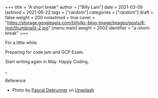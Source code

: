 +++
title = "A short break"
author = ["Billy Lam"]
date = 2021-03-09
lastmod = 2021-06-22
tags = ["random"]
categories = ["random"]
draft = false
weight = 200
nolastmod = true
cover = "https://storage.googleapis.com/billylkc-blog-image/images/posts/6-rest/thumbnails-2.jpg"
[menu.main]
  weight = 2002
  identifier = "a-short-break"
+++

For a little while.
<br/>

<!--more-->

Preparing for code jam and GCP Exam.

Start writing again in May. Happy Coding.

\_

Reference

-   Photo by [Pascal Debrunner](<https://unsplash.com/@debrupas?utm%5Fsource=unsplash&utm%5Fmedium=referral&utm%5Fcontent=creditCopyText>) on [Unsplash](<https://unsplash.com/s/photos/timeout?utm%5Fsource=unsplash&utm%5Fmedium=referral&utm%5Fcontent=creditCopyText>)
